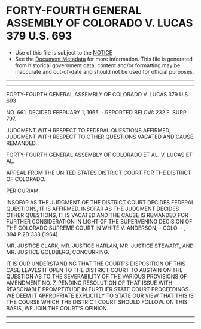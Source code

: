 ---
---

# FORTY-FOURTH GENERAL ASSEMBLY OF COLORADO V. LUCAS 379 U.S. 693

* Use of this file is subject to the [NOTICE](https://github.com/publicdocs/notice/blob/master/NOTICE)
* See the [Document Metadata](../../../) for more information.
  This file is generated from historical government data; content and/or formatting may be inaccurate and out-of-date and should not be used for official purposes.

----------
----------

FORTY-FOURTH GENERAL ASSEMBLY OF COLORADO V. LUCAS 379 U.S. 693

NO. 661.  DECIDED FEBRUARY 1, 1965.  - REPORTED BELOW:  232 F. SUPP. 797.

JUDGMENT WITH RESPECT TO FEDERAL QUESTIONS AFFIRMED; JUDGMENT WITH RESPECT TO OTHER QUESTIONS VACATED AND CAUSE REMANDED.

FORTY-FOURTH GENERAL ASSEMBLY OF COLORADO ET AL. V. LUCAS ET AL.

APPEAL FROM THE UNITED STATES DISTRICT COURT FOR THE DISTRICT OF COLORADO.

PER CURIAM.

INSOFAR AS THE JUDGMENT OF THE DISTRICT COURT DECIDES FEDERAL QUESTIONS, IT IS AFFIRMED.  INSOFAR AS THE JUDGMENT DECIDES OTHER QUESTIONS, IT IS VACATED AND THE CAUSE IS REMANDED FOR FURTHER CONSIDERATION IN LIGHT OF THE SUPERVENING DECISION OF THE COLORADO SUPREME COURT IN WHITE V. ANDERSON, - COLO. - , 394 P.2D 333 (1964).

MR. JUSTICE CLARK, MR. JUSTICE HARLAN, MR. JUSTICE STEWART, AND MR. JUSTICE GOLDBERG, CONCURRING.

IT IS OUR UNDERSTANDING THAT THE COURT'S DISPOSITION OF THIS CASE LEAVES IT OPEN TO THE DISTRICT COURT TO ABSTAIN ON THE QUESTION AS TO THE SEVERABILITY OF THE VARIOUS PROVISIONS OF AMENDMENT NO. 7, PENDING RESOLUTION OF THAT ISSUE WITH REASONABLE PROMPTITUDE IN FURTHER STATE COURT PROCEEDINGS.  WE DEEM IT APPROPRIATE EXPLICITLY TO STATE OUR VIEW THAT THIS IS THE COURSE WHICH THE DISTRICT COURT SHOULD FOLLOW.  ON THIS BASIS, WE JOIN THE COURT'S OPINION.


----------
----------

